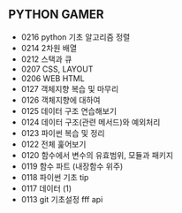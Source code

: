 ## PYTHON GAMER


- 0216 python 기초 알고리즘 정렬
- 0214 2차원 배열
- 0212 스택과 큐
- 0207 CSS, LAYOUT
- 0206 WEB HTML
- 0127 객체지향 복습 및 마무리
- 0126 객체지향에 대하여
- 0125 데이터 구조 연습해보기
- 0124 데이터 구조(관련 메서드)와 예외처리
- 0123 파이썬 복습 및 정리
- 0122 전체 훑어보기
- 0120 함수에서 변수의 유효범위, 모듈과 패키지
- 0119 함수 파트 (내장함수 위주)
- 0118 파이썬 기초 tip
- 0117 데이터 (1)
- 0113 git 기초설정
fff api 
